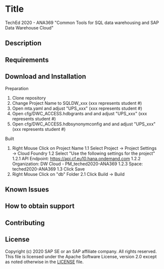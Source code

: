 # Title
TechEd 2020 - ANA369 "Common Tools for SQL data warehousing and SAP Data Warehouse Cloud"
## Description

## Requirements

## Download and Installation
Preparation
1. Clone repository
2. Change Project Name to SQLDW_xxx (xxx represents student #)
3. Open mta.yaml and adjust "UPS_xxx" (xxx represents student #)
4. Open cfg/DWC_ACCESS.hdbgrants and and adjust "UPS_xxx" (xxx represents student #)
5. Open cfg/DWC_ACCESS.hdbsynonymconfig and and adjust "UPS_xxx" (xxx represents student #)

Built
1. Right Mouse Click on Project Name
1.1 Select Project -> Project Settings -> Cloud Foundry
1.2 Select "Use the following settings for the project"
1.2.1 API Endpoint: https://api.cf.eu10.hana.ondemand.com 
1.2.2 Organization: DW Cloud - PM_teched2020-ANA369
1.2.3 Space: teched2020-ANA369
1.3 Click Save
2. Right Mouse Click on "db" Folder
2.1 Click Build -> Build


## Known Issues

## How to obtain support

## Contributing

## License
Copyright (c) 2020 SAP SE or an SAP affiliate company. All rights reserved. This file is licensed under the Apache Software License, version 2.0 except as noted otherwise in the [LICENSE](LICENSE) file.
